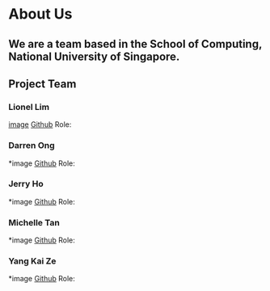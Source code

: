 # About Us

## We are a team based in the School of Computing, National University of Singapore.

## Project Team

### Lionel Lim
[image](https://imgur.com/a/lTYLRbK)
[Github](https://github.com/lionlim97)
Role:


### Darren Ong
*image
[Github](https://github.com/darrenoje)
Role:

### Jerry Ho
*image
[Github](https://github.com/hwbjerry)
Role:

### Michelle Tan
*image
[Github](https://github.com/0325961)
Role:

### Yang Kai Ze
*image
[Github](https://github.com/Krazzen)
Role:
